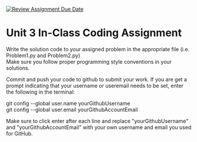 [![Review Assignment Due Date](https://classroom.github.com/assets/deadline-readme-button-24ddc0f5d75046c5622901739e7c5dd533143b0c8e959d652212380cedb1ea36.svg)](https://classroom.github.com/a/wQSwdvJN)
# Unit 3 In-Class Coding Assignment

Write the solution code to your assigned problem in the appropriate file (i.e. Problem1.py and Problem2.py) <br>
Make sure you follow proper programming style conventions in your solutions.

Commit and push your code to github to submit your work. If you are get a prompt indicating that your username or useremail needs to be set, enter the following in the terminal:

git config --global user.name yourGithubUsername <br>
git config --global user.email yourGithubAccountEmail

Make sure to click enter after each line and replace "yourGithubUsername" and "yourGithubAccountEmail" with your own username and email you used for GitHub.